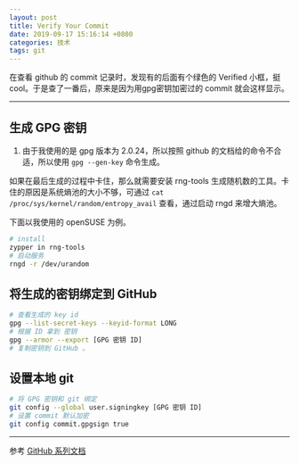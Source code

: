 ```yaml
---
layout: post
title: Verify Your Commit
date: 2019-09-17 15:16:14 +0800
categories: 技术
tags: git
---
```


在查看 github 的 commit 记录时，发现有的后面有个绿色的 Verified 小框，挺 cool。于是查了一番后，原来是因为用gpg密钥加密过的 commit 就会这样显示。

---

## 生成 GPG 密钥

1. 由于我使用的是 gpg 版本为 2.0.24，所以按照 github 的文档给的命令不合适，所以使用 `gpg --gen-key` 命令生成。

如果在最后生成的过程中卡住，那么就需要安装 rng-tools 生成随机数的工具。卡住的原因是系统熵池的大小不够，可通过 `cat /proc/sys/kernel/random/entropy_avail` 查看，通过启动 rngd 来增大熵池。

下面以我使用的 openSUSE 为例。

```bash
# install
zypper in rng-tools
# 启动服务
rngd -r /dev/urandom
```

## 将生成的密钥绑定到 GitHub

```bash
# 查看生成的 key id
gpg --list-secret-keys --keyid-format LONG
# 根据 ID 拿到 密钥
gpg --armor --export [GPG 密钥 ID]
# 复制密钥到 GitHub 。
```

## 设置本地 git

```bash
# 将 GPG 密钥和 git 绑定
git config --global user.signingkey [GPG 密钥 ID]
# 设置 commit 默认加密
git config commit.gpgsign true
```

---

参考 [GitHub 系列文档](https://help.github.com/cn/articles/generating-a-new-gpg-key)